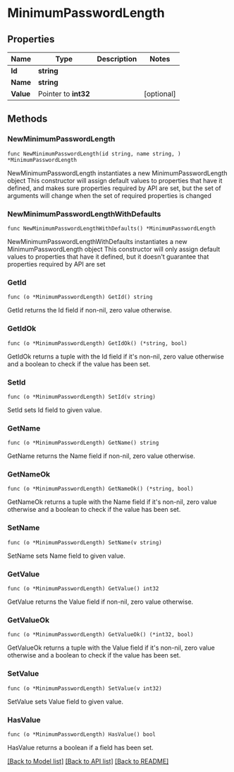 # MinimumPasswordLength

## Properties

Name | Type | Description | Notes
------------ | ------------- | ------------- | -------------
**Id** | **string** |  | 
**Name** | **string** |  | 
**Value** | Pointer to **int32** |  | [optional] 

## Methods

### NewMinimumPasswordLength

`func NewMinimumPasswordLength(id string, name string, ) *MinimumPasswordLength`

NewMinimumPasswordLength instantiates a new MinimumPasswordLength object
This constructor will assign default values to properties that have it defined,
and makes sure properties required by API are set, but the set of arguments
will change when the set of required properties is changed

### NewMinimumPasswordLengthWithDefaults

`func NewMinimumPasswordLengthWithDefaults() *MinimumPasswordLength`

NewMinimumPasswordLengthWithDefaults instantiates a new MinimumPasswordLength object
This constructor will only assign default values to properties that have it defined,
but it doesn't guarantee that properties required by API are set

### GetId

`func (o *MinimumPasswordLength) GetId() string`

GetId returns the Id field if non-nil, zero value otherwise.

### GetIdOk

`func (o *MinimumPasswordLength) GetIdOk() (*string, bool)`

GetIdOk returns a tuple with the Id field if it's non-nil, zero value otherwise
and a boolean to check if the value has been set.

### SetId

`func (o *MinimumPasswordLength) SetId(v string)`

SetId sets Id field to given value.


### GetName

`func (o *MinimumPasswordLength) GetName() string`

GetName returns the Name field if non-nil, zero value otherwise.

### GetNameOk

`func (o *MinimumPasswordLength) GetNameOk() (*string, bool)`

GetNameOk returns a tuple with the Name field if it's non-nil, zero value otherwise
and a boolean to check if the value has been set.

### SetName

`func (o *MinimumPasswordLength) SetName(v string)`

SetName sets Name field to given value.


### GetValue

`func (o *MinimumPasswordLength) GetValue() int32`

GetValue returns the Value field if non-nil, zero value otherwise.

### GetValueOk

`func (o *MinimumPasswordLength) GetValueOk() (*int32, bool)`

GetValueOk returns a tuple with the Value field if it's non-nil, zero value otherwise
and a boolean to check if the value has been set.

### SetValue

`func (o *MinimumPasswordLength) SetValue(v int32)`

SetValue sets Value field to given value.

### HasValue

`func (o *MinimumPasswordLength) HasValue() bool`

HasValue returns a boolean if a field has been set.


[[Back to Model list]](../README.md#documentation-for-models) [[Back to API list]](../README.md#documentation-for-api-endpoints) [[Back to README]](../README.md)


